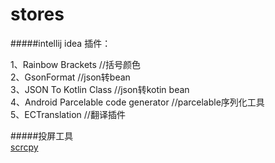 # stores
#####intellij idea 插件：

1、Rainbow Brackets    //括号颜色   
2、GsonFormat  //json转bean  
3、JSON To Kotlin Class   //json转kotin bean  
4、Android Parcelable code generator //parcelable序列化工具  
5、ECTranslation  //翻译插件  


   
#####投屏工具  
[scrcpy](https://github.com/Genymobile/scrcpy)
